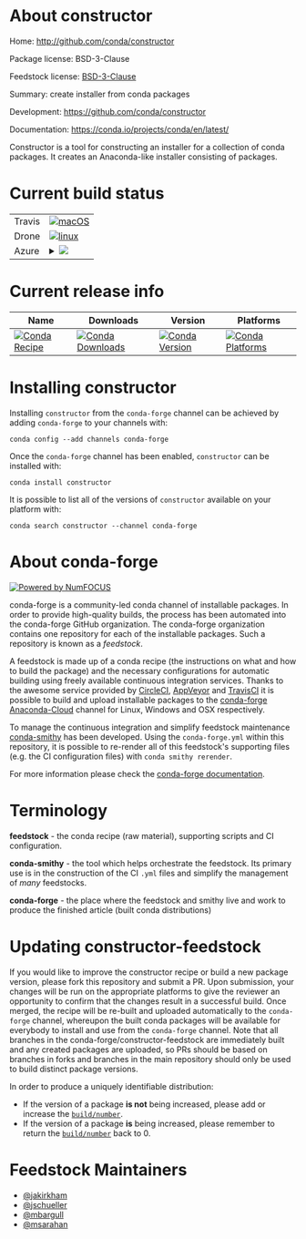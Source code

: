 About constructor
=================

Home: http://github.com/conda/constructor

Package license: BSD-3-Clause

Feedstock license: [BSD-3-Clause](https://github.com/conda-forge/constructor-feedstock/blob/master/LICENSE.txt)

Summary: create installer from conda packages

Development: https://github.com/conda/constructor

Documentation: https://conda.io/projects/conda/en/latest/

Constructor is a tool for constructing an installer for a collection of
conda packages. It creates an Anaconda-like installer consisting of
packages.


Current build status
====================


<table><tr>
    <td>Travis</td>
    <td>
      <a href="https://travis-ci.com/conda-forge/constructor-feedstock">
        <img alt="macOS" src="https://img.shields.io/travis/com/conda-forge/constructor-feedstock/master.svg?label=macOS">
      </a>
    </td>
  </tr><tr>
    <td>Drone</td>
    <td>
      <a href="https://cloud.drone.io/conda-forge/constructor-feedstock">
        <img alt="linux" src="https://img.shields.io/drone/build/conda-forge/constructor-feedstock/master.svg?label=Linux">
      </a>
    </td>
  </tr>
    
  <tr>
    <td>Azure</td>
    <td>
      <details>
        <summary>
          <a href="https://dev.azure.com/conda-forge/feedstock-builds/_build/latest?definitionId=181&branchName=master">
            <img src="https://dev.azure.com/conda-forge/feedstock-builds/_apis/build/status/constructor-feedstock?branchName=master">
          </a>
        </summary>
        <table>
          <thead><tr><th>Variant</th><th>Status</th></tr></thead>
          <tbody><tr>
              <td>linux_64_python3.6.____73_pypy</td>
              <td>
                <a href="https://dev.azure.com/conda-forge/feedstock-builds/_build/latest?definitionId=181&branchName=master">
                  <img src="https://dev.azure.com/conda-forge/feedstock-builds/_apis/build/status/constructor-feedstock?branchName=master&jobName=linux&configuration=linux_64_python3.6.____73_pypy" alt="variant">
                </a>
              </td>
            </tr><tr>
              <td>linux_64_python3.6.____cpython</td>
              <td>
                <a href="https://dev.azure.com/conda-forge/feedstock-builds/_build/latest?definitionId=181&branchName=master">
                  <img src="https://dev.azure.com/conda-forge/feedstock-builds/_apis/build/status/constructor-feedstock?branchName=master&jobName=linux&configuration=linux_64_python3.6.____cpython" alt="variant">
                </a>
              </td>
            </tr><tr>
              <td>linux_64_python3.7.____cpython</td>
              <td>
                <a href="https://dev.azure.com/conda-forge/feedstock-builds/_build/latest?definitionId=181&branchName=master">
                  <img src="https://dev.azure.com/conda-forge/feedstock-builds/_apis/build/status/constructor-feedstock?branchName=master&jobName=linux&configuration=linux_64_python3.7.____cpython" alt="variant">
                </a>
              </td>
            </tr><tr>
              <td>linux_64_python3.8.____cpython</td>
              <td>
                <a href="https://dev.azure.com/conda-forge/feedstock-builds/_build/latest?definitionId=181&branchName=master">
                  <img src="https://dev.azure.com/conda-forge/feedstock-builds/_apis/build/status/constructor-feedstock?branchName=master&jobName=linux&configuration=linux_64_python3.8.____cpython" alt="variant">
                </a>
              </td>
            </tr><tr>
              <td>linux_64_python3.9.____cpython</td>
              <td>
                <a href="https://dev.azure.com/conda-forge/feedstock-builds/_build/latest?definitionId=181&branchName=master">
                  <img src="https://dev.azure.com/conda-forge/feedstock-builds/_apis/build/status/constructor-feedstock?branchName=master&jobName=linux&configuration=linux_64_python3.9.____cpython" alt="variant">
                </a>
              </td>
            </tr><tr>
              <td>linux_aarch64_python3.6.____73_pypy</td>
              <td>
                <a href="https://dev.azure.com/conda-forge/feedstock-builds/_build/latest?definitionId=181&branchName=master">
                  <img src="https://dev.azure.com/conda-forge/feedstock-builds/_apis/build/status/constructor-feedstock?branchName=master&jobName=linux&configuration=linux_aarch64_python3.6.____73_pypy" alt="variant">
                </a>
              </td>
            </tr><tr>
              <td>linux_aarch64_python3.6.____cpython</td>
              <td>
                <a href="https://dev.azure.com/conda-forge/feedstock-builds/_build/latest?definitionId=181&branchName=master">
                  <img src="https://dev.azure.com/conda-forge/feedstock-builds/_apis/build/status/constructor-feedstock?branchName=master&jobName=linux&configuration=linux_aarch64_python3.6.____cpython" alt="variant">
                </a>
              </td>
            </tr><tr>
              <td>linux_aarch64_python3.7.____cpython</td>
              <td>
                <a href="https://dev.azure.com/conda-forge/feedstock-builds/_build/latest?definitionId=181&branchName=master">
                  <img src="https://dev.azure.com/conda-forge/feedstock-builds/_apis/build/status/constructor-feedstock?branchName=master&jobName=linux&configuration=linux_aarch64_python3.7.____cpython" alt="variant">
                </a>
              </td>
            </tr><tr>
              <td>linux_aarch64_python3.8.____cpython</td>
              <td>
                <a href="https://dev.azure.com/conda-forge/feedstock-builds/_build/latest?definitionId=181&branchName=master">
                  <img src="https://dev.azure.com/conda-forge/feedstock-builds/_apis/build/status/constructor-feedstock?branchName=master&jobName=linux&configuration=linux_aarch64_python3.8.____cpython" alt="variant">
                </a>
              </td>
            </tr><tr>
              <td>linux_aarch64_python3.9.____cpython</td>
              <td>
                <a href="https://dev.azure.com/conda-forge/feedstock-builds/_build/latest?definitionId=181&branchName=master">
                  <img src="https://dev.azure.com/conda-forge/feedstock-builds/_apis/build/status/constructor-feedstock?branchName=master&jobName=linux&configuration=linux_aarch64_python3.9.____cpython" alt="variant">
                </a>
              </td>
            </tr><tr>
              <td>linux_ppc64le_python3.6.____73_pypy</td>
              <td>
                <a href="https://dev.azure.com/conda-forge/feedstock-builds/_build/latest?definitionId=181&branchName=master">
                  <img src="https://dev.azure.com/conda-forge/feedstock-builds/_apis/build/status/constructor-feedstock?branchName=master&jobName=linux&configuration=linux_ppc64le_python3.6.____73_pypy" alt="variant">
                </a>
              </td>
            </tr><tr>
              <td>linux_ppc64le_python3.6.____cpython</td>
              <td>
                <a href="https://dev.azure.com/conda-forge/feedstock-builds/_build/latest?definitionId=181&branchName=master">
                  <img src="https://dev.azure.com/conda-forge/feedstock-builds/_apis/build/status/constructor-feedstock?branchName=master&jobName=linux&configuration=linux_ppc64le_python3.6.____cpython" alt="variant">
                </a>
              </td>
            </tr><tr>
              <td>linux_ppc64le_python3.7.____cpython</td>
              <td>
                <a href="https://dev.azure.com/conda-forge/feedstock-builds/_build/latest?definitionId=181&branchName=master">
                  <img src="https://dev.azure.com/conda-forge/feedstock-builds/_apis/build/status/constructor-feedstock?branchName=master&jobName=linux&configuration=linux_ppc64le_python3.7.____cpython" alt="variant">
                </a>
              </td>
            </tr><tr>
              <td>linux_ppc64le_python3.8.____cpython</td>
              <td>
                <a href="https://dev.azure.com/conda-forge/feedstock-builds/_build/latest?definitionId=181&branchName=master">
                  <img src="https://dev.azure.com/conda-forge/feedstock-builds/_apis/build/status/constructor-feedstock?branchName=master&jobName=linux&configuration=linux_ppc64le_python3.8.____cpython" alt="variant">
                </a>
              </td>
            </tr><tr>
              <td>linux_ppc64le_python3.9.____cpython</td>
              <td>
                <a href="https://dev.azure.com/conda-forge/feedstock-builds/_build/latest?definitionId=181&branchName=master">
                  <img src="https://dev.azure.com/conda-forge/feedstock-builds/_apis/build/status/constructor-feedstock?branchName=master&jobName=linux&configuration=linux_ppc64le_python3.9.____cpython" alt="variant">
                </a>
              </td>
            </tr><tr>
              <td>osx_64_python3.6.____73_pypy</td>
              <td>
                <a href="https://dev.azure.com/conda-forge/feedstock-builds/_build/latest?definitionId=181&branchName=master">
                  <img src="https://dev.azure.com/conda-forge/feedstock-builds/_apis/build/status/constructor-feedstock?branchName=master&jobName=osx&configuration=osx_64_python3.6.____73_pypy" alt="variant">
                </a>
              </td>
            </tr><tr>
              <td>osx_64_python3.6.____cpython</td>
              <td>
                <a href="https://dev.azure.com/conda-forge/feedstock-builds/_build/latest?definitionId=181&branchName=master">
                  <img src="https://dev.azure.com/conda-forge/feedstock-builds/_apis/build/status/constructor-feedstock?branchName=master&jobName=osx&configuration=osx_64_python3.6.____cpython" alt="variant">
                </a>
              </td>
            </tr><tr>
              <td>osx_64_python3.7.____cpython</td>
              <td>
                <a href="https://dev.azure.com/conda-forge/feedstock-builds/_build/latest?definitionId=181&branchName=master">
                  <img src="https://dev.azure.com/conda-forge/feedstock-builds/_apis/build/status/constructor-feedstock?branchName=master&jobName=osx&configuration=osx_64_python3.7.____cpython" alt="variant">
                </a>
              </td>
            </tr><tr>
              <td>osx_64_python3.8.____cpython</td>
              <td>
                <a href="https://dev.azure.com/conda-forge/feedstock-builds/_build/latest?definitionId=181&branchName=master">
                  <img src="https://dev.azure.com/conda-forge/feedstock-builds/_apis/build/status/constructor-feedstock?branchName=master&jobName=osx&configuration=osx_64_python3.8.____cpython" alt="variant">
                </a>
              </td>
            </tr><tr>
              <td>osx_64_python3.9.____cpython</td>
              <td>
                <a href="https://dev.azure.com/conda-forge/feedstock-builds/_build/latest?definitionId=181&branchName=master">
                  <img src="https://dev.azure.com/conda-forge/feedstock-builds/_apis/build/status/constructor-feedstock?branchName=master&jobName=osx&configuration=osx_64_python3.9.____cpython" alt="variant">
                </a>
              </td>
            </tr><tr>
              <td>win_64_python3.6.____cpython</td>
              <td>
                <a href="https://dev.azure.com/conda-forge/feedstock-builds/_build/latest?definitionId=181&branchName=master">
                  <img src="https://dev.azure.com/conda-forge/feedstock-builds/_apis/build/status/constructor-feedstock?branchName=master&jobName=win&configuration=win_64_python3.6.____cpython" alt="variant">
                </a>
              </td>
            </tr><tr>
              <td>win_64_python3.7.____cpython</td>
              <td>
                <a href="https://dev.azure.com/conda-forge/feedstock-builds/_build/latest?definitionId=181&branchName=master">
                  <img src="https://dev.azure.com/conda-forge/feedstock-builds/_apis/build/status/constructor-feedstock?branchName=master&jobName=win&configuration=win_64_python3.7.____cpython" alt="variant">
                </a>
              </td>
            </tr><tr>
              <td>win_64_python3.8.____cpython</td>
              <td>
                <a href="https://dev.azure.com/conda-forge/feedstock-builds/_build/latest?definitionId=181&branchName=master">
                  <img src="https://dev.azure.com/conda-forge/feedstock-builds/_apis/build/status/constructor-feedstock?branchName=master&jobName=win&configuration=win_64_python3.8.____cpython" alt="variant">
                </a>
              </td>
            </tr><tr>
              <td>win_64_python3.9.____cpython</td>
              <td>
                <a href="https://dev.azure.com/conda-forge/feedstock-builds/_build/latest?definitionId=181&branchName=master">
                  <img src="https://dev.azure.com/conda-forge/feedstock-builds/_apis/build/status/constructor-feedstock?branchName=master&jobName=win&configuration=win_64_python3.9.____cpython" alt="variant">
                </a>
              </td>
            </tr>
          </tbody>
        </table>
      </details>
    </td>
  </tr>
</table>

Current release info
====================

| Name | Downloads | Version | Platforms |
| --- | --- | --- | --- |
| [![Conda Recipe](https://img.shields.io/badge/recipe-constructor-green.svg)](https://anaconda.org/conda-forge/constructor) | [![Conda Downloads](https://img.shields.io/conda/dn/conda-forge/constructor.svg)](https://anaconda.org/conda-forge/constructor) | [![Conda Version](https://img.shields.io/conda/vn/conda-forge/constructor.svg)](https://anaconda.org/conda-forge/constructor) | [![Conda Platforms](https://img.shields.io/conda/pn/conda-forge/constructor.svg)](https://anaconda.org/conda-forge/constructor) |

Installing constructor
======================

Installing `constructor` from the `conda-forge` channel can be achieved by adding `conda-forge` to your channels with:

```
conda config --add channels conda-forge
```

Once the `conda-forge` channel has been enabled, `constructor` can be installed with:

```
conda install constructor
```

It is possible to list all of the versions of `constructor` available on your platform with:

```
conda search constructor --channel conda-forge
```


About conda-forge
=================

[![Powered by NumFOCUS](https://img.shields.io/badge/powered%20by-NumFOCUS-orange.svg?style=flat&colorA=E1523D&colorB=007D8A)](http://numfocus.org)

conda-forge is a community-led conda channel of installable packages.
In order to provide high-quality builds, the process has been automated into the
conda-forge GitHub organization. The conda-forge organization contains one repository
for each of the installable packages. Such a repository is known as a *feedstock*.

A feedstock is made up of a conda recipe (the instructions on what and how to build
the package) and the necessary configurations for automatic building using freely
available continuous integration services. Thanks to the awesome service provided by
[CircleCI](https://circleci.com/), [AppVeyor](https://www.appveyor.com/)
and [TravisCI](https://travis-ci.com/) it is possible to build and upload installable
packages to the [conda-forge](https://anaconda.org/conda-forge)
[Anaconda-Cloud](https://anaconda.org/) channel for Linux, Windows and OSX respectively.

To manage the continuous integration and simplify feedstock maintenance
[conda-smithy](https://github.com/conda-forge/conda-smithy) has been developed.
Using the ``conda-forge.yml`` within this repository, it is possible to re-render all of
this feedstock's supporting files (e.g. the CI configuration files) with ``conda smithy rerender``.

For more information please check the [conda-forge documentation](https://conda-forge.org/docs/).

Terminology
===========

**feedstock** - the conda recipe (raw material), supporting scripts and CI configuration.

**conda-smithy** - the tool which helps orchestrate the feedstock.
                   Its primary use is in the construction of the CI ``.yml`` files
                   and simplify the management of *many* feedstocks.

**conda-forge** - the place where the feedstock and smithy live and work to
                  produce the finished article (built conda distributions)


Updating constructor-feedstock
==============================

If you would like to improve the constructor recipe or build a new
package version, please fork this repository and submit a PR. Upon submission,
your changes will be run on the appropriate platforms to give the reviewer an
opportunity to confirm that the changes result in a successful build. Once
merged, the recipe will be re-built and uploaded automatically to the
`conda-forge` channel, whereupon the built conda packages will be available for
everybody to install and use from the `conda-forge` channel.
Note that all branches in the conda-forge/constructor-feedstock are
immediately built and any created packages are uploaded, so PRs should be based
on branches in forks and branches in the main repository should only be used to
build distinct package versions.

In order to produce a uniquely identifiable distribution:
 * If the version of a package **is not** being increased, please add or increase
   the [``build/number``](https://conda.io/docs/user-guide/tasks/build-packages/define-metadata.html#build-number-and-string).
 * If the version of a package **is** being increased, please remember to return
   the [``build/number``](https://conda.io/docs/user-guide/tasks/build-packages/define-metadata.html#build-number-and-string)
   back to 0.

Feedstock Maintainers
=====================

* [@jakirkham](https://github.com/jakirkham/)
* [@jschueller](https://github.com/jschueller/)
* [@mbargull](https://github.com/mbargull/)
* [@msarahan](https://github.com/msarahan/)

